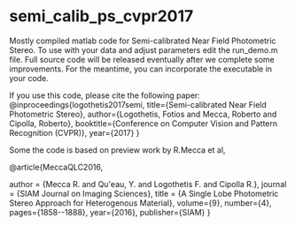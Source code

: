 # semi_calib_ps_cvpr2017

Mostly compiled matlab code for Semi-calibrated Near Field Photometric Stereo. To use with your data and adjust parameters edit the run_demo.m file. 
Full source code will be released eventually after we complete some improvements. For the meantime, you can incorporate the executable in your code.

If you use this code, please cite the following paper:
@inproceedings{logothetis2017semi,
  title={Semi-calibrated Near Field Photometric Stereo},
  author={Logothetis, Fotios and Mecca, Roberto and Cipolla, Roberto},
  booktitle={Conference on Computer Vision and Pattern Recognition (CVPR)},
  year={2017}
}

Some the code is based on preview work by R.Mecca et al,

@article{MeccaQLC2016,

author = {Mecca R. and Qu\'eau, Y. and Logothetis F. and Cipolla R.},
	journal = {SIAM Journal on Imaging Sciences},
	title = {A Single Lobe Photometric Stereo Approach for Heterogenous Material},
	volume={9},
	number={4},
	pages={1858--1888},
	year={2016},
	publisher={SIAM}
}
